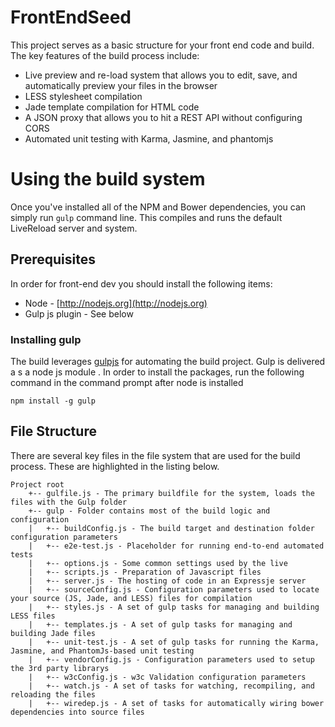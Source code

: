 ﻿FrontEndSeed
============

This project serves as a basic structure for your front end code and build.   The key features of the build process include:

* Live preview and re-load system that allows you to edit, save, and automatically preview your files in the browser
* LESS stylesheet compilation
* Jade template compilation for HTML code
* A JSON proxy that allows you to hit a REST API without configuring CORS
* Automated unit testing with Karma, Jasmine, and phantomjs

# Using the build system

Once you've installed all of the NPM and Bower dependencies, you can simply run `gulp` command line.   This compiles and runs the default LiveReload server and system.  

## Prerequisites

In order for front-end dev you should install the following items:

* Node - [http://nodejs.org](http://nodejs.org)
* Gulp js plugin - See below

### Installing gulp
The build leverages [gulpjs](http://www.gulpjs.com) for automating the build project.   Gulp is delivered a s a node js module
. In order to install the packages, run the following command in the command prompt after node is installed

```
npm install -g gulp
```

## File Structure
There are several key files in the file system that are used for the build process.  These are highlighted in the listing below.

```
Project root 
	+-- gulfile.js - The primary buildfile for the system, loads the files with the Gulp folder
	+-- gulp - Folder contains most of the build logic and configuration
	|   +-- buildConfig.js - The build target and destination folder configuration parameters 
	|   +-- e2e-test.js - Placeholder for running end-to-end automated tests
	|   +-- options.js - Some common settings used by the live 
	|   +-- scripts.js - Preparation of Javascript files
	|   +-- server.js - The hosting of code in an Expressje server
	|   +-- sourceConfig.js - Configuration parameters used to locate your source (JS, Jade, and LESS) files for compilation 
	|   +-- styles.js - A set of gulp tasks for managing and building LESS files
	|   +-- templates.js - A set of gulp tasks for managing and building Jade files
	|   +-- unit-test.js - A set of gulp tasks for running the Karma, Jasmine, and PhantomJs-based unit testing
	|   +-- vendorConfig.js - Configuration parameters used to setup the 3rd party librarys
	|   +-- w3cConfig.js - w3c Validation configuration parameters
	|   +-- watch.js - A set of tasks for watching, recompiling, and reloading the files
	|   +-- wiredep.js - A set of tasks for automatically wiring bower dependencies into source files

```
